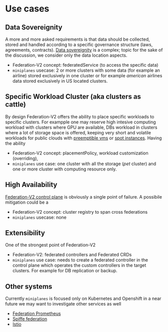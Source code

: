 # Use cases

## Data Sovereignity
A more and more asked requirements is that data should be collected, stored and handled according to a specific governance structure (laws, agreements, contracts). [Data sovereignity](https://en.wikipedia.org/wiki/Data_sovereignty) is a complex; topic for the sake of the discussion, we consider only the data location aspects.

* Federation-V2 concept: federatedService (to access the specific data)
* `miniplanes` usecase: 2 or more clusters with some data (for example an airline) stored exclusively in one cluster or for example _american_ airlines data stored exclusively in US located clusters.

## Specific Workload Cluster (aka clusters as cattle)

By design Federation-V2 offers the ability to place specific workloads to specific clusters. For exampple one may reserve high intesive computing workload with clusters where GPU are available, DBs workload in clusters where  a lot of storage space is offered, keeping very short and volatile workloads for public clouds with [preemptible vms](https://cloud.google.com/preemptible-vms/) or [spot instances](https://aws.amazon.com/ec2/spot/). Having the ability

* Federation-V2 concept: placementPolicy, workload customization (overriding),
* `miniplanes` use case: one cluster with all the storage (_pet_ cluster) and one or more cluster with computing resource only.

## High Availability

[Federation-V2 control plane](https://github.com/kubernetes-sigs/federation-v2#concepts) is obviously a single point of failure. A possibile mitigation could be a

* Federation-V2 concept: cluster registry to span cross federations
* `miniplanes` usecase: none

## Extensibility

One of the strongest point of Federation-V2

* Federation-V2: federated controllers and Federated CRDs
* `miniplanes` use case: needs to create a federated controller in the control plane which operates the custom controllers in the target clusters. For example for DB replication or backup.

## Other systems

Currently `miniplanes` is focused only on Kubernetes and Openshift in a near future we may want to investigate other services as well

* [Federation Prometheus](https://prometheus.io/docs/prometheus/latest/federation/)
* [Spiffe federation](https://blog.scytale.io/federating-spiffe-7d7db8040c3)
* [Istio](https://blog.openshift.com/combining-federation-v2-and-istio-multicluster/)
